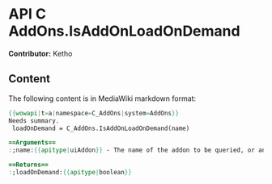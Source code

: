 # API C AddOns.IsAddOnLoadOnDemand

**Contributor:** Ketho

## Content

The following content is in MediaWiki markdown format:

```mediawiki
{{wowapi|t=a|namespace=C_AddOns|system=AddOns}}
Needs summary.
 loadOnDemand = C_AddOns.IsAddOnLoadOnDemand(name)

==Arguments==
:;name:{{apitype|uiAddon}} - The name of the addon to be queried, or an index from 1 to {{api|C_AddOns.GetNumAddOns}}. The state of Blizzard addons can only be queried by name.

==Returns==
:;loadOnDemand:{{apitype|boolean}}
```